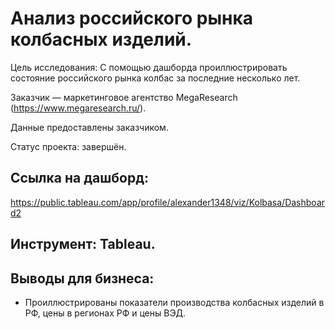 # Анализ российского рынка колбасных изделий.
Цель исследования: С помощью дашборда проиллюстрировать состояние российского рынка колбас за последние несколько лет.

Заказчик — маркетинговое агентство MegaResearch (https://www.megaresearch.ru/).

Данные предоставлены заказчиком.

Статус проекта: завершён.

## Ссылка на дашборд: 

https://public.tableau.com/app/profile/alexander1348/viz/Kolbasa/Dashboard2

## Инструмент: Tableau.

## Выводы для бизнеса:
- Проиллюстрированы показатели производства колбасных изделий в РФ, цены в регионах РФ и цены ВЭД.
